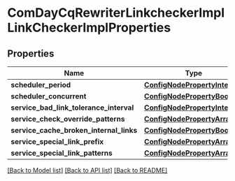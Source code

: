 # ComDayCqRewriterLinkcheckerImplLinkCheckerImplProperties

## Properties
Name | Type | Description | Notes
------------ | ------------- | ------------- | -------------
**scheduler_period** | [**ConfigNodePropertyInteger**](ConfigNodePropertyInteger.md) |  | [optional] 
**scheduler_concurrent** | [**ConfigNodePropertyBoolean**](ConfigNodePropertyBoolean.md) |  | [optional] 
**service_bad_link_tolerance_interval** | [**ConfigNodePropertyInteger**](ConfigNodePropertyInteger.md) |  | [optional] 
**service_check_override_patterns** | [**ConfigNodePropertyArray**](ConfigNodePropertyArray.md) |  | [optional] 
**service_cache_broken_internal_links** | [**ConfigNodePropertyBoolean**](ConfigNodePropertyBoolean.md) |  | [optional] 
**service_special_link_prefix** | [**ConfigNodePropertyArray**](ConfigNodePropertyArray.md) |  | [optional] 
**service_special_link_patterns** | [**ConfigNodePropertyArray**](ConfigNodePropertyArray.md) |  | [optional] 

[[Back to Model list]](../README.md#documentation-for-models) [[Back to API list]](../README.md#documentation-for-api-endpoints) [[Back to README]](../README.md)


